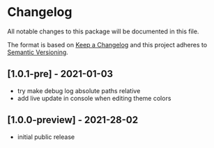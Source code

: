 # Changelog
All notable changes to this package will be documented in this file.

The format is based on [Keep a Changelog](http://keepachangelog.com/en/1.0.0/)
and this project adheres to [Semantic Versioning](http://semver.org/spec/v2.0.0.html).

## [1.0.1-pre] - 2021-01-03
- try make debug log absolute paths relative
- add live update in console when editing theme colors

## [1.0.0-preview] - 2021-28-02
- initial public release